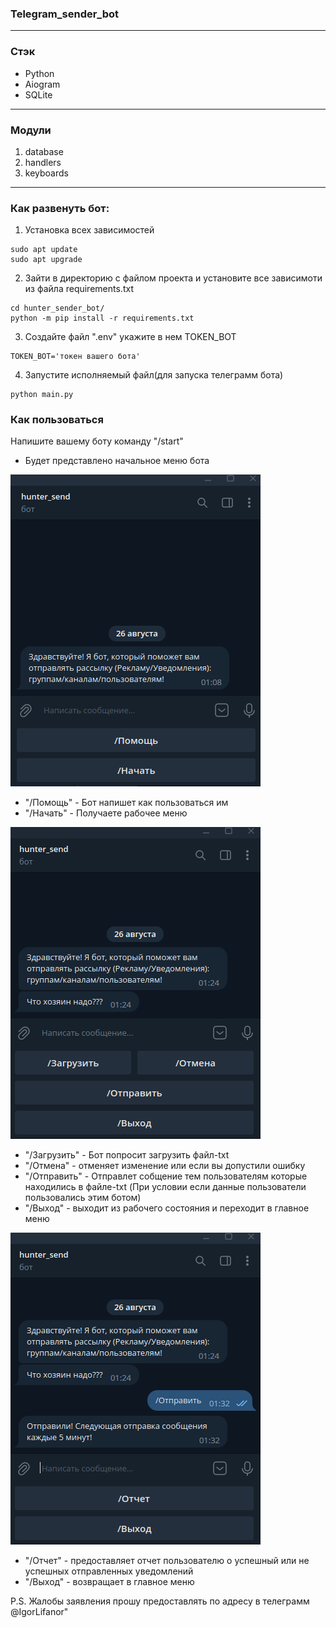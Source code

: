 ### Telegram_sender_bot
___
### Стэк
* Python
* Aiogram
* SQLite
___
### Модули
1. database
2. handlers
3. keyboards
___

### Как развенуть бот:
1. Установка всех зависимостей
```
sudo apt update
sudo apt upgrade
```
2. Зайти в директорию с файлом проекта и установите все зависимоти из файла requirements.txt
````
cd hunter_sender_bot/
python -m pip install -r requirements.txt
````
3. Создайте файл ".env" укажите в нем TOKEN_BOT
````
TOKEN_BOT='токен вашего бота'
````
4. Запустите исполняемый файл(для запуска телеграмм бота)
````
python main.py
````
### Как пользоваться
Напишите вашему боту команду "/start"
   * Будет представлено начальное меню бота

![main_menu.png](img_readme%2Fmain_menu.png)

 * "/Помощь" - Бот напишет как пользоваться им
 * "/Начать" - Получаете рабочее меню

![job_state.png](img_readme%2Fjob_state.png)

* "/Загрузить" - Бот попросит загрузить файл-txt
* "/Отмена" - отменяет изменение или если вы допустили ошибку
* "/Отправить" - Отправлет собщение тем пользователям которые находились в файле-txt (При условии если данные пользователи пользовались этим ботом)
* "/Выход" - выходит из рабочего состояния и переходит в главное меню

![report_menu.png](img_readme%2Freport_menu.png)

* "/Отчет" - предоставляет отчет пользователю о успешный или не успешных отправленных уведомлений
* "/Выход" - возвращает в главное меню

P.S. Жалобы заявления прошу предоставлять по адресу в телеграмм @IgorLifanor"
